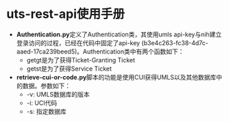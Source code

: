 # uts-rest-api使用手册

* **Authentication.py**定义了Authentication类，其使用umls api-key与nih建立登录访问的过程，已经在代码中固定了api-key (b3e4c263-fc38-4d7c-aaed-17ca239beed5)。Authentication类中有两个函数如下：
	* getgt是为了获得Ticket-Granting Ticket
	* getst是为了获得Service Ticket
* **retrieve-cui-or-code.py**脚本的功能是使用CUI获得UMLS以及其他数据库中的数据。参数如下：
	* -v: UMLS数据库的版本
	* -i: UCI代码
	* -s: 指定数据库